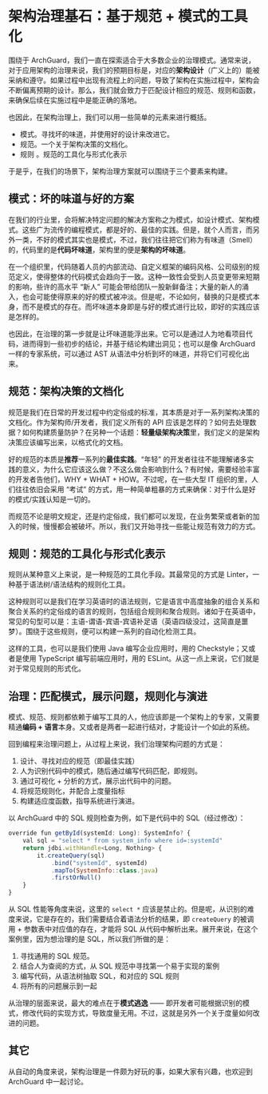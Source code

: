 # 架构治理基石：基于规范 + 模式的工具化

围绕于 ArchGuard，我们一直在探索适合于大多数企业的治理模式。通常来说，对于应用架构的治理来说，我们的预期目标是，对应的**架构设计**（广义上的）能被采纳和遵守。如果过程中出现有流程上的问题，导致了架构在实施过程中，架构会不断偏离预期的设计。那么，我们就会致力于匹配设计相应的规范、规则和函数，来确保后续在实施过程中是能正确的落地。

也因此，在架构治理上，我们可以用一些简单的元素来进行概括。

* 模式。寻找坏的味道，并使用好的设计来改进它。
* 规范。一个关于架构决策的文档化。
* 规则 。规范的工具化与形式化表示

于是乎，在我们的场景下，架构治理方案就可以围绕于三个要素来构建。

## 模式：坏的味道与好的方案

在我们的行业里，会将解决特定问题的解决方案称之为模式，如设计模式、架构模式。这些广为流传的编程模式，都是好的、最佳的实践。但是，就个人而言，而另外一类，不好的模式其实也是模式，不过，我们往往把它们称为有味道（Smell）的，代码里的是**代码坏味道**，架构里的便是**架构的坏味道**。

在一个组织里，代码随着人员的内部流动、自定义框架的编码风格、公司级别的规范定义，使得整体的代码模式会趋向于一致。这种一致性会受到人员变更带来短期的影响，些许的高水平 “新人” 可能会带给团队一股新鲜备注；大量的新人的涌入，也会可能使得原来的好的模式被冲淡。但是呢，不论如何，替换的只是模式本身，而不是模式的存在。而坏味道本身即是与好的模式进行比较，即好的实践应该是怎样的。

也因此，在治理的第一步就是让坏味道能浮出来。它可以是通过人为地看项目代码，进而得到一些初步的结论，并基于结论构建出洞见；也可以是像 ArchGuard 一样的专家系统，可以通过 AST 从语法中分析到坏的味道，并将它们可视化出来。

## 规范：架构决策的文档化

规范是我们在日常的开发过程中约定俗成的标准，其本质是对于一系列架构决策的文档化。作为架构师/开发者，我们定义所有的 API 应该是怎样的？如何去处理数据？如何构建质量防护？在另种一个话题：**轻量级架构决策**里，我们定义的是架构决策应该编写出来，以格式化的文档。

好的规范的本质是**推荐**一系列的**最佳实践**。“年轻” 的开发者往往不能理解诸多实践的意义，为什么它应该这么做？不这么做会影响到什么？有时候，需要经验丰富的开发者告他们，WHY + WHAT + HOW。不过呢，在一些大型 IT 组织的里，人们往往依旧会采用 “考试” 的方式，用一种简单粗暴的方式来确保：对于什么是好的模式/实践认知是一切的。

而规范不论是明文规定，还是约定俗成，我们都可以发现，在业务繁荣或者新的加入的时候，慢慢都会被破坏。所以，我们又开始寻找一些能让规范有效力的方式。

## 规则：规范的工具化与形式化表示

规则从某种意义上来说，是一种规范的工具化手段。其最常见的方式是 Linter，一种基于语法树/语法结构的规则化工具。

这种规则可以是我们在学习英语时的语法规则，它是语言中高度抽象的组合关系和聚合关系的约定俗成的语言的规则，包括组合规则和聚合规则。诸如于在英语中，常见的句型可以是：主语-谓语-宾语-宾语补足语（英语四级没过，这简直是噩梦）。围绕于这些规则，便可以构建一系列的自动化检测工具。

这样的工具，也可以是我们使用 Java 编写企业应用时，用的 Checkstyle；又或者是使用 TypeScript 编写前端应用时，用的 ESLint。从这一点上来说，它们就是对于常见规则的形式化。

## 治理：匹配模式，展示问题，规则化与演进

模式、规范、规则都依赖于编写工具的人，他应该即是一个架构上的专家，又需要精通**编码 + 语言**本身。又或者是两者一起进行结对，才能设计一个如此的系统。

回到编程来治理问题上，从过程上来说，我们治理架构问题的方式是：


1. 设计、寻找对应的规范（即最佳实践）
2. 人为识别代码中的模式，随后通过编写代码匹配，即规则。
3. 通过可视化 + 分析的方式，展示出代码中的问题。
4. 将规范规则化，并配合上度量指标
5. 构建适应度函数，指导系统进行演进。

以 ArchGuard 中的 SQL 规则检查为例，如下是代码中的 SQL（经过修改）：

```javascript
override fun getById(systemId: Long): SystemInfo? {
    val sql = "select * from system_info where id=:systemId"
    return jdbi.withHandle<Long, Nothing> {
        it.createQuery(sql)
            .bind("systemId", systemId)
            .mapTo(SystemInfo::class.java)
            .firstOrNull()
    }
}
```

从 SQL 性能等角度来说，这里的 `select *` 应该是禁止的。但是呢，从识别的难度来说，它是存在的，我们需要结合着语法分析的结果，即 `createQuery` 的被调用 + 参数表中对应值的存在，才能将 SQL 从代码中解析出来。展开来说，在这个案例里，因为想治理的是 SQL，所以我们所做的是：


1. 寻找通用的 SQL 规范。
2. 结合人为查阅的方式，从 SQL 规范中寻找第一个易于实现的案例
3. 编写代码，从语法树抽取 SQL，和对应的 SQL 规则
4. 将所有的问题展示到一起

从治理的层面来说，最大的难点在于**模式逃逸** —— 即开发者可能根据识别的模式，修改代码的实现方式，导致度量无用。不过，这就是另外一个关于度量如何改进的问题。

## 其它

从自动的角度来说，架构治理是一件颇为好玩的事，如果大家有兴趣，也欢迎到 ArchGuard 中一起讨论。
